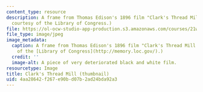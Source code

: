 ```yaml
---
content_type: resource
description: A frame from Thomas Edison's 1896 film "Clark's Thread Mill." (Image
  courtesy of the Library of Congress.)
file: https://ol-ocw-studio-app-production.s3.amazonaws.com/courses/21w-765j-theory-and-practice-of-non-linear-and-interactive-narrative-spring-2003/4aa28642f267e90bd07b2ad24bda92a3_21w-765js03-th.jpg
file_type: image/jpeg
image_metadata:
  caption: A frame from Thomas Edison's 1896 film "Clark's Thread Mill." (Image courtesy
    of the [Library of Congress](http://memory.loc.gov/).)
  credit: ''
  image-alt: A piece of very deteriorated black and white film.
resourcetype: Image
title: Clark's Thread Mill (thumbnail)
uid: 4aa28642-f267-e90b-d07b-2ad24bda92a3
---
```

